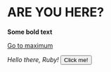 <h1>ARE YOU HERE?</h1>

**Some bold text**

[Go to maximum](/maximum.html)

*Hello there, Ruby!*
<button id="click-me">Click me!</button>
<script>
    const clickMe = document.querySelector('#click-me')
    clickMe.addEventListener('click', function () {
        clickMe.textContent = clickMe.textContent === 'Click me!' || clickMe.textContent === 'Click me again!' ? 'Thanks!' : 'Click me again!'
    })
</script>
